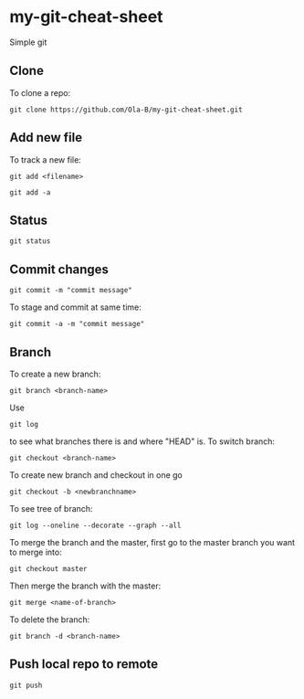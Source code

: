 # my-git-cheat-sheet
Simple git

## Clone
To clone a repo:

```git clone https://github.com/Ola-B/my-git-cheat-sheet.git```

## Add new file
To track a new file:

```git add <filename>```

```git add -a```

## Status
```git status```

## Commit changes
```git commit -m "commit message"```

To stage and commit at same time:

```git commit -a -m "commit message"```

## Branch
To create a new branch:

```git branch <branch-name>```

Use

```git log```

to see what branches there is and where "HEAD" is.
To switch branch:

```git checkout <branch-name>```

To create new branch and checkout in one go

```git checkout -b <newbranchname>```

To see tree of branch:

```git log --oneline --decorate --graph --all```

To merge the branch and the master, first go to the master branch you want to merge into:

```git checkout master```

Then merge the branch with the master:

```git merge <name-of-branch>```

To delete the branch:

```git branch -d <branch-name>```

## Push local repo to remote
```git push```